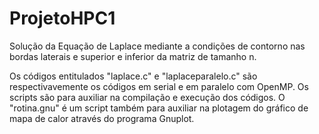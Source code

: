 # ProjetoHPC1
Solução da Equação de Laplace mediante a condições de contorno nas bordas laterais e superior e inferior da matriz de tamanho n.

Os códigos entitulados "laplace.c" e "laplaceparalelo.c" são respectivavemente os códigos em serial e em paralelo com OpenMP.
Os scripts são para auxiliar na compilação e execução dos códigos.
O "rotina.gnu" é um script também para auxiliar na plotagem do gráfico de mapa de calor através do programa Gnuplot.

